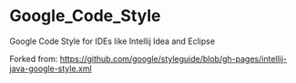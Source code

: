# Google_Code_Style
Google Code Style for  IDEs like Intellij Idea and Eclipse

Forked from: https://github.com/google/styleguide/blob/gh-pages/intellij-java-google-style.xml
